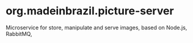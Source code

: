 # org.madeinbrazil.picture-server
Microservice for store, manipulate and serve images, based on Node.js, RabbitMQ, 
